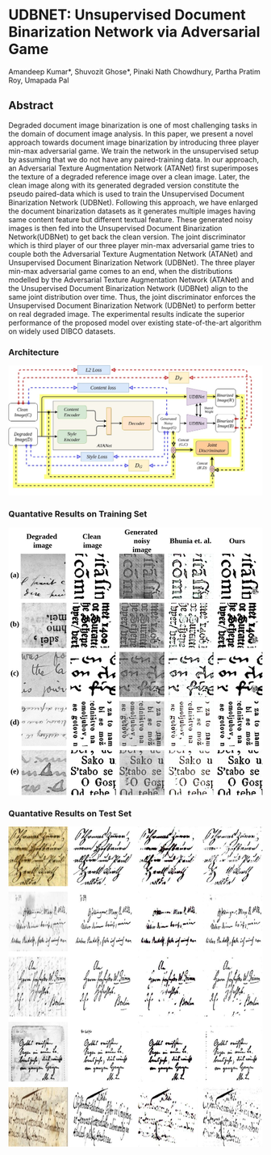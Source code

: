 # UDBNET: Unsupervised Document Binarization Network via Adversarial Game
Amandeep Kumar*, Shuvozit Ghose*, Pinaki Nath Chowdhury, Partha Pratim Roy, Umapada Pal

## Abstract
Degraded document image  binarization is one of most challenging tasks in the domain of document image analysis. In this paper, we present a novel approach towards document image binarization by introducing three player min-max adversarial game. We train the network in the unsupervised setup by assuming that we do not have any paired-training data. In our approach, an Adversarial Texture Augmentation Network (ATANet) first superimposes the texture of a degraded reference image over a clean image. Later, the clean image along with its generated degraded version constitute the pseudo paired-data which is used to train the Unsupervised Document Binarization Network (UDBNet). Following this approach, we have enlarged the document binarization datasets as it generates multiple images having same content feature but different textual feature. These generated noisy images is then fed into the Unsupervised Document Binarization Network(UDBNet) to get back the clean version. The joint discriminator which is third player of our three player min-max adversarial game tries to couple both the Adversarial Texture Augmentation Network (ATANet) and Unsupervised Document Binarization Network (UDBNet). The three player min-max adversarial game comes to an end, when the distributions modelled by the Adversarial Texture Augmentation Network (ATANet) and the Unsupervised Document Binarization Network (UDBNet) align to the same joint distribution over time. Thus, the joint discriminator enforces the Unsupervised Document Binarization Network (UDBNet) to perform better on real degraded image. The experimental results indicate the superior performance of the proposed model over existing state-of-the-art algorithm on widely used DIBCO datasets.

### Architecture
![Architecture](figures/Architecture.jpg)


### Quantative Results on Training Set
![](figures/train.jpg)


### Quantative Results on Test Set
![](figures/test.jpg)



